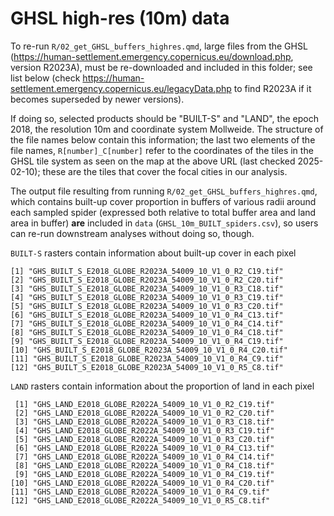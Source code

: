
# GHSL high-res (10m) data


 To re-run `R/02_get_GHSL_buffers_highres.qmd`, large files from the GHSL (<https://human-settlement.emergency.copernicus.eu/download.php>, version R2023A), must be re-downloaded and included in this folder; see list below (check <https://human-settlement.emergency.copernicus.eu/legacyData.php> to find R2023A if it becomes superseded by newer versions).

 If doing so, selected products should be "BUILT-S" and "LAND", the epoch 2018, the resolution 10m and coordinate system Mollweide. The structure of the file names below contain this information; the last two elements of the file names, `R[number]_C[number]` refer to the coordinates of the tiles in the GHSL tile system as seen on the map at the above URL (last checked 2025-02-10); these are the tiles that cover the focal cities in our analysis.

 The output file resulting from running `R/02_get_GHSL_buffers_highres.qmd`, which contains built-up cover proportion in buffers of various radii around each sampled spider (expressed both relative to total buffer area and land area in buffer)  **are** included in `data` (`GHSL_10m_BUILT_spiders.csv`), so users can re-run downstream analyses without doing so, though.

`BUILT-S` rasters contain information about built-up cover in each pixel
 ```
 [1] "GHS_BUILT_S_E2018_GLOBE_R2023A_54009_10_V1_0_R2_C19.tif"
 [2] "GHS_BUILT_S_E2018_GLOBE_R2023A_54009_10_V1_0_R2_C20.tif"
 [3] "GHS_BUILT_S_E2018_GLOBE_R2023A_54009_10_V1_0_R3_C18.tif"
 [4] "GHS_BUILT_S_E2018_GLOBE_R2023A_54009_10_V1_0_R3_C19.tif"
 [5] "GHS_BUILT_S_E2018_GLOBE_R2023A_54009_10_V1_0_R3_C20.tif"
 [6] "GHS_BUILT_S_E2018_GLOBE_R2023A_54009_10_V1_0_R4_C13.tif"
 [7] "GHS_BUILT_S_E2018_GLOBE_R2023A_54009_10_V1_0_R4_C14.tif"
 [8] "GHS_BUILT_S_E2018_GLOBE_R2023A_54009_10_V1_0_R4_C18.tif"
 [9] "GHS_BUILT_S_E2018_GLOBE_R2023A_54009_10_V1_0_R4_C19.tif"
[10] "GHS_BUILT_S_E2018_GLOBE_R2023A_54009_10_V1_0_R4_C20.tif"
[11] "GHS_BUILT_S_E2018_GLOBE_R2023A_54009_10_V1_0_R4_C9.tif" 
[12] "GHS_BUILT_S_E2018_GLOBE_R2023A_54009_10_V1_0_R5_C8.tif" 
```
`LAND` rasters contain information about the proportion of land in each pixel

```
 [1] "GHS_LAND_E2018_GLOBE_R2022A_54009_10_V1_0_R2_C19.tif"
 [2] "GHS_LAND_E2018_GLOBE_R2022A_54009_10_V1_0_R2_C20.tif"
 [3] "GHS_LAND_E2018_GLOBE_R2022A_54009_10_V1_0_R3_C18.tif"
 [4] "GHS_LAND_E2018_GLOBE_R2022A_54009_10_V1_0_R3_C19.tif"
 [5] "GHS_LAND_E2018_GLOBE_R2022A_54009_10_V1_0_R3_C20.tif"
 [6] "GHS_LAND_E2018_GLOBE_R2022A_54009_10_V1_0_R4_C13.tif"
 [7] "GHS_LAND_E2018_GLOBE_R2022A_54009_10_V1_0_R4_C14.tif"
 [8] "GHS_LAND_E2018_GLOBE_R2022A_54009_10_V1_0_R4_C18.tif"
 [9] "GHS_LAND_E2018_GLOBE_R2022A_54009_10_V1_0_R4_C19.tif"
[10] "GHS_LAND_E2018_GLOBE_R2022A_54009_10_V1_0_R4_C20.tif"
[11] "GHS_LAND_E2018_GLOBE_R2022A_54009_10_V1_0_R4_C9.tif" 
[12] "GHS_LAND_E2018_GLOBE_R2022A_54009_10_V1_0_R5_C8.tif" 
```
